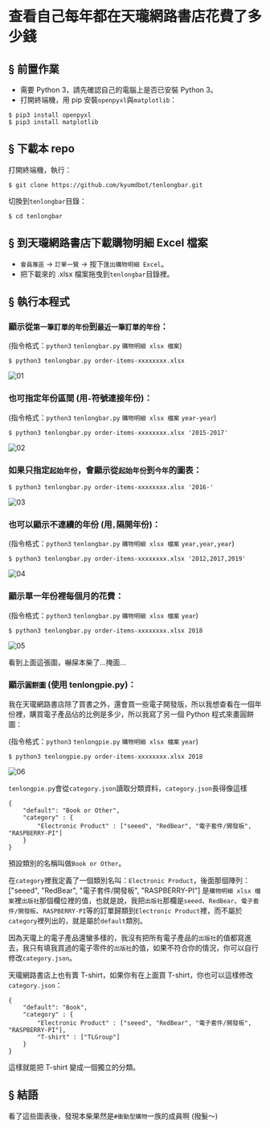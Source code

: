 # 查看自己每年都在天瓏網路書店花費了多少錢


## § 前置作業

- 需要 Python 3，請先確認自己的電腦上是否已安裝 Python 3。
- 打開終端機，用 pip 安裝`openpyxl`與`matplotlib`：

```
$ pip3 install openpyxl
$ pip3 install matplotlib
```


## § 下載本 repo

打開終端機，執行：

```
$ git clone https://github.com/kyumdbot/tenlongbar.git
```

切換到`tenlongbar`目錄：

```
$ cd tenlongbar
```


## § 到天瓏網路書店下載購物明細 Excel 檔案

- `會員專區` -> `訂單一覽` -> 按下`匯出購物明細 Excel`。
- 把下載來的 .xlsx 檔案拖曳到`tenlongbar`目錄裡。


## § 執行本程式

### 顯示從`第一筆訂單的年份`到`最近一筆訂單的年份`：

(指令格式：`python3` `tenlongbar.py` `購物明細 xlsx 檔案`)

```
$ python3 tenlongbar.py order-items-xxxxxxxx.xlsx
```

![01](imgs/01.png)


### 也可指定年份區間 (用`-`符號連接年份)：

(指令格式：`python3` `tenlongbar.py` `購物明細 xlsx 檔案` `year-year`)

```
$ python3 tenlongbar.py order-items-xxxxxxxx.xlsx '2015-2017'
```

![02](imgs/02.png)


### 如果只指定`起始年份`，會顯示從`起始年份`到`今年`的圖表：

```
$ python3 tenlongbar.py order-items-xxxxxxxx.xlsx '2016-'
```

![03](imgs/03.png)


### 也可以顯示不連續的年份 (用`,`隔開年份)：

(指令格式：`python3` `tenlongbar.py` `購物明細 xlsx 檔案` `year,year,year`)

```
$ python3 tenlongbar.py order-items-xxxxxxxx.xlsx '2012,2017,2019'
```

![04](imgs/04.png)


### 顯示單一年份裡每個月的花費：

(指令格式：`python3` `tenlongbar.py` `購物明細 xlsx 檔案` `year`)

```
$ python3 tenlongbar.py order-items-xxxxxxxx.xlsx 2018
```

![05](imgs/05.png)


看到上面這張圖，嚇屎本柴了...掩面...


### 顯示`圓餅圖` (使用 tenlongpie.py)：

我在天瓏網路書店除了買書之外，還會買一些電子開發版，所以我想查看在一個年份裡，購買電子產品佔的比例是多少，所以我寫了另一個 Python 程式來畫圓餅圖：

(指令格式：`python3` `tenlongpie.py` `購物明細 xlsx 檔案` `year`)

```
$ python3 tenlongpie.py order-items-xxxxxxxx.xlsx 2018
```

![06](imgs/06.png)


`tenlongpie.py`會從`category.json`讀取分類資料，`category.json`長得像這樣

```
{
    "default": "Book or Other",
    "category" : {
        "Electronic Product" : ["seeed", "RedBear", "電子套件/開發板", "RASPBERRY-PI"]
    }
}
```
預設類別的名稱叫做`Book or Other`。

在`category`裡我定義了一個類別名叫：`Electronic Product`，後面那個陣列：["seeed", "RedBear", "電子套件/開發板", "RASPBERRY-PI"] 是`購物明細 xlsx 檔案`裡`出版社`那個欄位裡的值，也就是說，我把`出版社`那欄是`seeed`、`RedBear`、`電子套件/開發板`、`RASPBERRY-PI`等的訂單歸類到`Electronic Product`裡，而不屬於`category`裡列出的，就是屬於`default`類別。

因為天瓏上的電子產品還蠻多樣的，我沒有把所有電子產品的`出版社`的值都寫進去，我只有填我買過的電子零件的`出版社`的值，如果不符合你的情況，你可以自行修改`category.json`。

天瓏網路書店上也有賣 T-shirt，如果你有在上面買 T-shirt，你也可以這樣修改`category.json`：

```
{
    "default": "Book",
    "category" : {
        "Electronic Product" : ["seeed", "RedBear", "電子套件/開發板", "RASPBERRY-PI"],
        "T-shirt" : ["TLGroup"]
    }
}
```

這樣就能把 T-shirt 變成一個獨立的分類。



## § 結語

看了這些圖表後，發現本柴果然是`#衝動型購物`一族的成員啊 (撥髮～)


